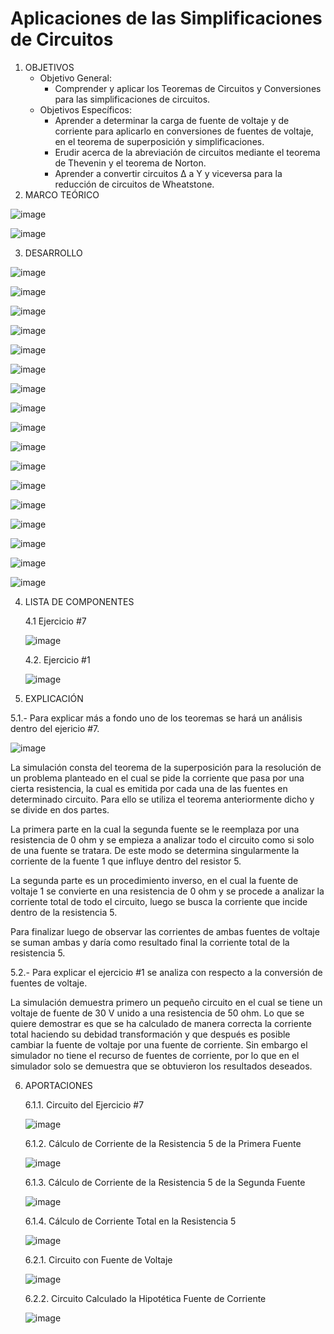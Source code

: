 # Aplicaciones de las Simplificaciones de Circuitos
1.  OBJETIVOS
    - Objetivo General:
      - Comprender y aplicar los Teoremas de Circuitos y Conversiones para las simplificaciones de circuitos.
    - Objetivos Específicos:
      - Aprender a determinar la carga de fuente de voltaje y de corriente para aplicarlo en conversiones de fuentes de voltaje, en el teorema de superposición y simplificaciones.
      - Erudir acerca de la abreviación de circuitos mediante el teorema de Thevenin y el teorema de Norton.
      - Aprender a convertir circuitos Δ a Y y viceversa para la reducción de circuitos de Wheatstone.
2. MARCO TEÓRICO

![image](https://user-images.githubusercontent.com/75439689/103850839-4f326d80-5076-11eb-9972-5f02ca0c8417.png)

![image](https://user-images.githubusercontent.com/75439689/103850956-93257280-5076-11eb-85b0-4b9bd7eb125f.png)

3. DESARROLLO

![image](https://user-images.githubusercontent.com/75439689/103861496-83645900-508b-11eb-80e2-0663cd268aaa.png)

![image](https://user-images.githubusercontent.com/75439689/103861508-895a3a00-508b-11eb-92c5-4334abfdbaad.png)

![image](https://user-images.githubusercontent.com/75439689/103861515-8e1eee00-508b-11eb-800b-7a45468d3092.png)

![image](https://user-images.githubusercontent.com/75439689/103861519-91b27500-508b-11eb-921e-8f66cc1ceab8.png)

![image](https://user-images.githubusercontent.com/75439689/103861541-9e36cd80-508b-11eb-89bf-f5dc32e6e584.png)

![image](https://user-images.githubusercontent.com/75439689/103861551-a0992780-508b-11eb-828f-e5a4cea54bc4.png)

![image](https://user-images.githubusercontent.com/75439689/103861562-a2fb8180-508b-11eb-89fc-4165dfa7fc84.png)

![image](https://user-images.githubusercontent.com/75439689/103861570-a5f67200-508b-11eb-9a48-9b2e6ea4ac53.png)

![image](https://user-images.githubusercontent.com/75439689/103861579-a858cc00-508b-11eb-967e-392765635175.png)

![image](https://user-images.githubusercontent.com/75439689/103861586-aabb2600-508b-11eb-85a5-6f58bdad77c8.png)

![image](https://user-images.githubusercontent.com/75439689/103861594-adb61680-508b-11eb-8724-9369b98db18b.png)

![image](https://user-images.githubusercontent.com/75439689/103861602-b0187080-508b-11eb-8088-47975b5dc799.png)

![image](https://user-images.githubusercontent.com/75439689/103861609-b27aca80-508b-11eb-933f-dec35bd940b8.png)

![image](https://user-images.githubusercontent.com/75439689/103861692-d3432000-508b-11eb-8071-87c12e109ba7.png)

![image](https://user-images.githubusercontent.com/75439689/103861697-d63e1080-508b-11eb-8c23-d0b9d9613da6.png)

![image](https://user-images.githubusercontent.com/75439689/103861701-d9390100-508b-11eb-84e2-fd6091083a80.png)

![image](https://user-images.githubusercontent.com/75439689/103861710-dc33f180-508b-11eb-93a7-56b9ae586c4d.png)

4. LISTA DE COMPONENTES

    4.1 Ejercicio #7

    ![image](https://user-images.githubusercontent.com/75439689/103855396-97ef2400-5080-11eb-908f-683160369de4.png) 

    4.2. Ejercicio #1
      
    ![image](https://user-images.githubusercontent.com/75439689/103858256-02569300-5086-11eb-8ec6-66a918122b22.png)

5. EXPLICACIÓN

  5.1.- Para explicar más a fondo uno de los teoremas se hará un análisis dentro del ejericio #7.

   ![image](https://user-images.githubusercontent.com/75439689/103856872-6592f600-5083-11eb-8542-0dac6353e98b.png)

   La simulación consta del teorema de la superposición para la resolución de un problema planteado en el cual se pide la corriente que pasa por una cierta resistencia, la cual es emitida por cada una de las fuentes en determinado circuito. Para ello se utiliza el teorema anteriormente dicho y se divide en dos partes.

   La primera parte en la cual la segunda fuente se le reemplaza por una resistencia de 0 ohm y se empieza a analizar todo el circuito como si solo de una fuente se tratara.          De este modo se determina singularmente la corriente de la fuente 1 que influye dentro del resistor 5.

   La segunda parte es un procedimiento inverso, en el cual la fuente de voltaje 1 se convierte en una resistencia de 0 ohm y se procede a analizar la corriente total de todo el circuito, luego se busca la corriente que incide dentro de la resistencia 5.

   Para finalizar luego de observar las corrientes de ambas fuentes de voltaje se suman ambas y daría como resultado final la corriente total de la resistencia 5.
   
   5.2.- Para explicar el ejercicio #1 se analiza con respecto a la conversión de fuentes de voltaje.
   
   La simulación demuestra primero un pequeño circuito en el cual se tiene un voltaje de fuente de 30 V unido a una resistencia de 50 ohm. Lo que se quiere demostrar es que se ha calculado de manera correcta la corriente total haciendo su debidad transformación y que después es posible cambiar la fuente de voltaje por una fuente de corriente. Sin embargo el simulador no tiene el recurso de fuentes de corriente, por lo que en el simulador solo se demuestra que se obtuvieron los resultados deseados.
 
 6. APORTACIONES
 
     6.1.1. Circuito del Ejercicio #7
     
     ![image](https://user-images.githubusercontent.com/75439689/103856920-77749900-5083-11eb-8413-e69586d62f3a.png)
     
     6.1.2. Cálculo de Corriente de la Resistencia 5 de la Primera Fuente
     
     ![image](https://user-images.githubusercontent.com/75439689/103857023-ab4fbe80-5083-11eb-8615-4de8ff5cf531.png)
     
     6.1.3. Cálculo de Corriente de la Resistencia 5 de la Segunda Fuente
     
     ![image](https://user-images.githubusercontent.com/75439689/103857081-c91d2380-5083-11eb-874d-eeb936b680f4.png)
     
     6.1.4. Cálculo de Corriente Total en la Resistencia 5
     
     ![image](https://user-images.githubusercontent.com/75439689/103857136-e4882e80-5083-11eb-931e-cd8aececae4d.png)
     
     6.2.1. Circuito con Fuente de Voltaje
     
     ![image](https://user-images.githubusercontent.com/75439689/103858703-d4258300-5086-11eb-8fdd-31b8d0a0ea06.png)
     
     6.2.2. Circuito Calculado la Hipotética Fuente de Corriente
     
     ![image](https://user-images.githubusercontent.com/75439689/103858775-eb647080-5086-11eb-8aeb-82eb8085bafc.png)




 
 
